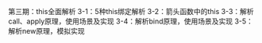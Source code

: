 第三期：this全面解析
3-1：5种this绑定解析
3-2：箭头函数中的this
3-3：解析call、apply原理，使用场景及实现
3-4：解析bind原理，使用场景及实现
3-5：解析new原理，模拟实现
